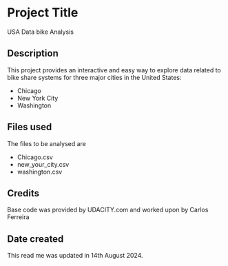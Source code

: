 # Project Title
USA Data bike Analysis

## Description
This project provides an interactive and easy way to explore data related to bike share systems for three major cities in the United States:
* Chicago 
* New York City
* Washington

## Files used
The files to be analysed are 
* Chicago.csv
* new_your_city.csv
* washington.csv

## Credits
Base code was provided by UDACITY.com and worked upon by Carlos Ferreira

## Date created
This read me was updated in 14th August 2024.